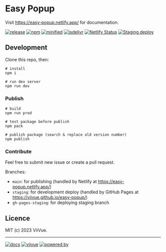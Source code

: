 # Easy Popup

Visit https://easy-popup.netlify.app/ for documentation.

[![release](https://badgen.net/github/release/viivue/easy-popup/)](https://github.com/viivue/easy-popup/releases/latest)
[![npm](https://badgen.net/npm/v/@viivue/easy-popup)](https://www.npmjs.com/package/@viivue/easy-popup)
[![minified](https://badgen.net/badge/CSS+JS/15KB/cyan)](https://www.jsdelivr.com/package/gh/viivue/easy-popup)
[![jsdelivr](https://data.jsdelivr.com/v1/package/gh/viivue/easy-popup/badge?style=rounded)](https://www.jsdelivr.com/package/gh/viivue/easy-popup)
[![Netlify Status](https://api.netlify.com/api/v1/badges/099e6ca7-c6f5-4f93-9f49-15986c7fc8d8/deploy-status)](https://app.netlify.com/sites/easy-popup/deploys)
[![Staging deploy](https://github.com/viivue/easy-popup/actions/workflows/staging-deploy.yml/badge.svg)](https://github.com/viivue/easy-popup/actions/workflows/staging-deploy.yml)

## Development

[//]: # (Note: this part should be identical with the end.md)

Clone this repo, then:

```shell
# install
npm i

# run dev server
npm run dev
```

### Publish

```shell
# build
npm run prod

# test package before publish
npm pack

# publish package (search & replace old version number)
npm publish
```

### Contribute

Feel free to submit new issue or create a pull request.

Branches:

- `main`: for publishing (handled by Netlify at https://easy-popup.netlify.app/)
- `staging`: for development deploy (handled by GitHub Pages at https://viivue.github.io/easy-popup/)
- `gh-pages-staging`: for deploying staging branch

## Licence

MIT (c) 2023 ViiVue.

---

[![docs](https://badgen.net/badge/icon/EasyPopup?icon=github&label=GitHub&color=6495ED&scale=1.2)](https://github.com/viivue/easy-popup)
[![viivue](https://badgen.net/badge/Made&nbsp;with&nbsp;&#x2665;&nbsp;by/ViiVue/f0ca05?scale=1.2)](https://github.com/viivue)
[![powered by](https://badgen.net/badge/Powered&nbsp;by/Wellii/blue?scale=1.2)](https://github.com/phucbm/wellii)